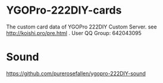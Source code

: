 # YGOPro-222DIY-cards
The custom card data of YGOPro 222DIY Custom Server. see http://koishi.pro/pre.html .
User QQ Group: 642043095
# Sound
https://github.com/purerosefallen/ygopro-222DIY-sound
